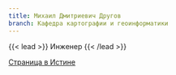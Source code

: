 ```yaml
---
title: Михаил Дмитриевич Другов
branch: Кафедра картографии и геоинформатики
---
```


{{< lead >}} Инженер {{< /lead >}}



[Страница в Истине](https://istina.msu.ru/workers/10726837)
